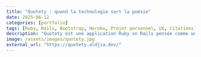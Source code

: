 ```yaml
---
title: "Quotety : quand la technologie sert la poésie"
date: 2025-06-12
categories: [portfolio]
tags: [Ruby, Rails, Bootstrap, Heroku, Projet personnel, UX, Citations]
description: "Quotety est une application Ruby on Rails pensée comme un écrin pour les mots."
image: /assets/images/quotety.jpg
external_url: "https://quotety.aldjia.dev/"
---
```

